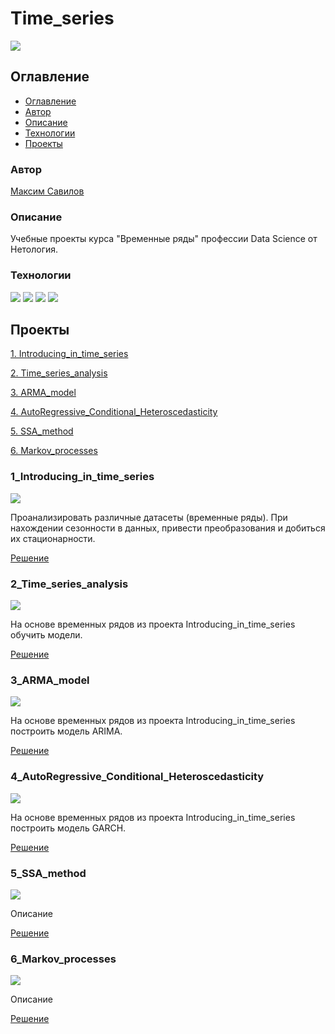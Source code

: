# Time_series
![](https://img.shields.io/badge/Project%20status-In%20progress-green)

## Оглавление

- [Оглавление](#оглавление)
- [Автор](#авторы)
- [Описание](#описание)
- [Технологии](#технологии)
- [Проекты](#проекты)

### Автор

[Максим Савилов](https://github.com/msavilov/)

### Описание

Учебные проекты курса "Временные ряды" профессии Data Science от Нетология.

### Технологии

![](https://img.shields.io/badge/-Python--3.11-blue)
![](https://img.shields.io/badge/scikit--learn-blue)
![](https://img.shields.io/badge/pandas-blue)
![](https://img.shields.io/badge/numpy-blue)

## Проекты

  [1. Introducing_in_time_series](#1_introducing_in_time_series)
  
  [2. Time_series_analysis](#2_time_series_analysis)
  
  [3. ARMA_model](#3_arma_model)
  
  [4. AutoRegressive_Conditional_Heteroscedasticity](#4_autoregressive_conditional_heteroscedasticity)
  
  [5. SSA_method](#5_ssa_method)
  
  [6. Markov_processes](#6_markov_processes)
  
### 1_Introducing_in_time_series
  ![](https://img.shields.io/badge/Project%20status-In%20progress-green)
  
  Проанализировать различные датасеты (временные ряды). При нахождении сезонности в данных, привести преобразования и добиться их стационарности.

  [Решение](https://github.com/msavilov/Time_series/blob/main/1_Introducing_in_time_series/introducing_in_time_series.ipynb)
  
### 2_Time_series_analysis
  ![](https://img.shields.io/badge/Project%20status-In%20progress-green)
  
  На основе временных рядов из проекта Introducing_in_time_series обучить модели.

  [Решение](https://github.com/msavilov/Time_series/blob/main/2_Time_series_analysis/time_series_analysis.ipynb)
  
### 3_ARMA_model
  ![](https://img.shields.io/badge/Project%20status-In%20progress-green)
  
  На основе временных рядов из проекта Introducing_in_time_series построить модель ARIMA.
  
  [Решение](https://github.com/msavilov/Time_series/blob/main/3_ARMA_model/arma_model.ipynb)
  
### 4_AutoRegressive_Conditional_Heteroscedasticity
  ![](https://img.shields.io/badge/Project%20status-In%20progress-green)
  
  На основе временных рядов из проекта Introducing_in_time_series построить модель GARCH.

  [Решение](https://github.com/msavilov/Time_series/blob/main/4_AutoRegressive_Conditional_Heteroscedasticity/autoregressive_conditional_heteroscedasticity.ipynb)
  
### 5_SSA_method
  ![](https://img.shields.io/badge/Project%20status-In%20progress-green)
  
  Описание

  [Решение](https://github.com/msavilov/Time_series/blob/main/5_SSA_method/ssa_method.ipynb)
  
### 6_Markov_processes
  ![](https://img.shields.io/badge/Project%20status-In%20progress-green)
  
  Описание

  [Решение](https://github.com/msavilov/Time_series/blob/main/6_Markov_processes/markov_processes.ipynb)
